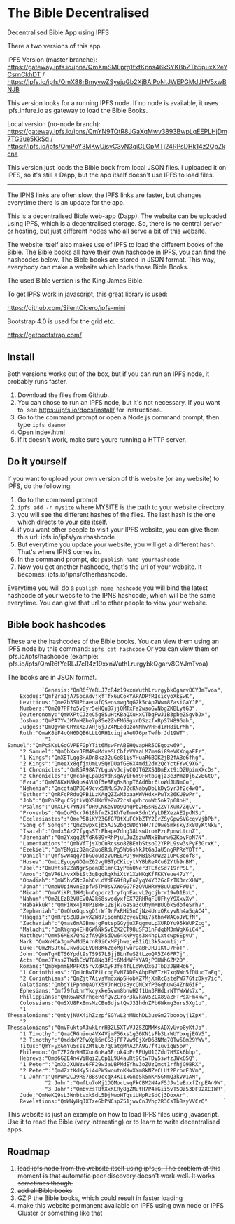 # The Bible Decentralised
Decentralised Bible App using IPFS

There a two versions of this app. 

IPFS Version (master branche):
https://gateway.ipfs.io/ipns/QmXmSMLprg1fxfKpns46kSYKBbZTb5puxX2eYCsrnCkhDT / https://ipfs.io/ipfs/QmX88rBmyvwZSyejuGb2XjBAiPoNtJWEPGMdJHV5xwBNJB 

This version looks for a running IPFS node. If no node is available, it uses ipfs.infure.io as gateway to load the Bible Books.

Local version (no-node branch): 
https://gateway.ipfs.io/ipns/QmYN9TQtR8JGaXqMwv3893BwpLqEEPLHjDm7TG3ue5KkSq / https://ipfs.io/ipfs/QmPoY3MKwUjsvC3vN3qiGLGpMTj24RPsDHk14z2QpZkcna

This version just loads the Bible book from local JSON files. I uploaded it on IPFS, so it's still a Dapp, but the app itself doesn't use IPFS to load files. 

***

The IPNS links are often slow, the IPFS links are faster, but changes everytime there is an update for the app.

This is a decentralised Bible web-app (Dapp). The website can be uploaded using IPFS, which is a decentralised storage. So, there is no central server or hosting, but just different nodes who all serve a bit of this website. 

The website itself also makes use of IPFS to load the different books of the Bible. The Bible books all have their own hashcode in IPFS, you can find the hashcodes below. The Bible books are stored in JSON format. This way, everybody can make a website which loads those Bible Books. 

The used Bible version is the King James Bible. 

To get IPFS work in javascript, this great library is used:

https://github.com/SilentCicero/ipfs-mini

Bootstrap 4.0 is used for the grid etc.

https://getbootstrap.com/

## Install

Both versions works out of the box, but if you can run an IPFS node, it probably runs faster.

1. Download the files from Github.
2. You can chose to run an IPFS node, but it's not necessary. If you want to, see https://ipfs.io/docs/install/ for instructions.
3. Go to the command prompt or open a Node.js command prompt, then type `ipfs daemon`
4. Open index.html
5. if it doesn't work, make sure youre running a HTTP server.


## Do it yourself

If you want to upload your own version of this website (or any website) to IPFS, do the following:

1. Go to the command prompt
2. `ipfs add -r mysite` where MYSITE is the path to your website directory. 
3. you will see the different hashes of the files. The last hash is the one which directs to your site itself.
4. if you want other people to visit your IPFS website, you can give them this url: ipfs.io/ipfs/yourhashcode
5. But everytime you update your website, you will get a different hash. That's where IPNS comes in. 
6. In the command prompt, do: `publish name yourhashcode`
7. Now you get another hashcode, that's the url of your website. It becomes: ipfs.io/ipns/otherhashcode.

Everytime you will do a `publish name hashcode` you will bind the latest hashcode of your website to the IPNS hashcode, which will be the same everytime. You can give that url to other people to view your website.

## Bible book hashcodes

These are the hashcodes of the Bible books. You can view them using an IPFS node by this command: `ipfs cat hashcode`
Or you can view them on ipfs.io/ipfs/hashcode (example: ipfs.io/ipfs/QmR6fYeRLJ7cR4z19xxnWuthLrurgybkQgarv8CYJmTvoa)

The books are in JSON format.

               `Genesis:"QmR6fYeRLJ7cR4z19xxnWuthLrurgybkQgarv8CYJmTvoa",
		Exodus:"QmfZra1jA7SocAdvjkfTfx6uCokYAPADPfR1sicyoXkSwK",
		Leviticus:"Qme2b3SUPbaeuafQSeosmwg3qG2k5cAp7Wwm8ZasiGaYJP",
		Numbers:"QmZQ7PFfo5vByr5eHQu87jjQMTxFa2wsoGvNbgZKBLytG3",
		Deuteronomy:"QmWXPtCJzeC5g8SuHtKBaQXuHxCTbqFwJ1B3pbeZSgvbJx",
		Joshua:"QmPA7YvJM7nHZbe7p85e2ZvFM6SgxrDSzzfxRpS7N89Gah",
		Judges:"QmQgvWHCRYxXBJAHj6jJZ4MEedQzoNNhvVHHd1rH8iLrMh",
		Ruth:"QmaK8iF4cQH6DQE6LLLGRH1ciqjaAeU76prTwfbrJd19WT",
                "1 Samuel":"QmPcSKsLGgGVPEFGpYTit6MswFrABEHQvapHR5CEgozw69",
		"2 Samuel":"QmQbXxvJPM494MdveSLCbfzVVaaLMZmsGi89eVKXqqaEFz",
		"1 Kings":"QmXBTLqg8HADnBkz32uGe81isYHuaR6BDK2jB2fABe6fhg",
		"2 Kings":"QmeeXx8qfjxUmLvSQYDUafGE6X4mdi2dW2QcYctFYwC9XG",
		"1 Chronicles":"QmR5A98A7YLguVvJcjwCQJTG2XS1DmExt9iDZUpimXXcDs",
		"2 Chronicles":"QmcakgLpaDsVdRsgAyiF6Y9Fxtb9gjz3e3PmzDj6ZvBGtQ",
		"Ezra":"QmWG8KxH8kQpK4VUQf5eBEq6sBhpT6Ad6br6toWdJUNmCu",
		"Nehemia":"Qmcqta8P8B49cvx5RMuSJvJZcKNabyDbLkDySyr3f2c4wQ",
		"Esther":"QmRFcPRduQPBiLzKAgQZZwM3paaKWVHdxHPwTx26KU8wPr",
		"Job":"QmPnSPquC5jfiWQXSUKnVeZn72csLqWhronWb5nk7p68nH",
		"Psalms":"QmXLFC7YNJTfDH9LNKeVDo9QnqPb2HSsNSZZVTXuR7ZqCv",
		"Proverbs":"QmQoPGcr7618hfmZk2KhTeTmoXSdn1YyLDEXezAE2pdNSp",
		"Ecclesiastes":"QmeP58iKY23GfG78tXuFCXbZTY2ErZSyGpw6VGcqvVjDPb",
		"Song of Songs":"QmZqwpxCjb5AJS2bgcWDqYHR7TD9weSmksky3k8UyKtNkE",
		"Isaiah":"Qmdx5Az27fyqsSTrFhape7dng38bswUroYPznPpnwLtcnZ",
		"Jeremiah":"QmZYxgq2tYdR689yRhPjuLJuZszwANx8Bwnw62KoyFpN7N",
		"Lamentations":"QmbVfTjsXbCuRcsso8ZBEYbStsoD2YPPL9sw3sPyF3GrxK",
		"Ezekiel":"QmYBMgiz32mcZuo8RduPg5Wo6sNkJtGaJaU5ngRPReYDTf",
		"Daniel":"QmfSwW4qg7dbGQoUdzVUMELPDj9xMBiSRrW2z1UMCBoof8",
		"Hosea":"QmbiEyopyGD2mZ62vgUBTpCKicytNYBbReACu6ZYth9nBM",
		"Joel":"QmUntsTZZaNgrSpenD81mnC1yPenQNer3TEfcSd719rPSL",
		"Amos":"QmVR6LNvxXbiSt3qBgqRgXhiXtY1XzHKqKfFKKYeue47zY",
		"Obadiah":"QmW5hv5Nc7nhCvLdVdEG9f8yFuZyqY4Y32GcEzTK3rcXHW",
		"Jonah":"QmaWUpiWvnEapfw5TMUsVXWoGG7FzQVUHRW9BuUupWFWU1",
		"Micah":"QmVViKPL1HMgbuCqporz1ryfqhEauvL2gcjbrr19wD1BxL",
		"Nahum":"QmZLEzB2VUEvQA2k68svodyxfEX7ZRHRqFUUFhyY9XxvXv",
		"Habakkuk":"QmPiWx4jAUP1BRP12Bjk76aSa3cUhymMBUQbkSdofeSrhV",
		"Zephaniah":"QmQhxGqusgQ1rWf9nFxRHi5nCjNz4UrxQRcyvRh4a5qAC4",
		"Haggai":"QmRrpSZUBuxyXZWd7i5omhB2cyeVEWi7sthn4WAGoJWEfN",
		"Zechariah":"Qmas6mAGBmejgPutspGGyjuXFqgmuLpXURDYu95kWUPZcg",
		"Malachi":"QmRYgng4EH8GWhNkSvEZK2CT98uSF31nPdqbM3mWqX6iC4",		
		Matthew:"QmW56MEx7QhGzfA9QkSdQw64kNPygs3x4hpLxtcwp6EpvU",
		Mark:"QmXnHCA3gmPvMdSArnR9iCxMFjhwejeB1iQi3k5aom1ijr",
		Luke:"QmZNSJt6uJkvdGQEVDH8K62qoMgTwurDaBFJRJ1KtJ7PoT",
		John:"QmWTgHETS6Ypdt9sTS9S7L8jjBLnTwSZtLzoQA5Z46PR7j",
		Acts:"QmeJTXss2TWdhEoWTG8Nq3fJt6MdMWfKYA9jPDHWhGZM2D",
		Romans:"QmbWpmmEMPFKt5rvXdRXyF3fs4fLLdWvDx6JTbD3JBHHq6",
		"1 Corinthians":"QmUrBwTPiLcbgFvN7ADFsAhpFW6TzH7xqNWd5fDUuoTaFq",
		"2 Corinthians":"QmZjt7AivsVmdxWpSHobKZ7MjXmRcGstePW776tzDky7ic",
		Galatians:"QmbgY1PpnmQAQYX5VJnHcDsBycQNCxfP3GqhuwG4ZnN6iF",
		Ephesians:"Qmf79fuLnnYkcyxke5vwm8bnwH2f1Un3PHdLrNTYWxWs7x",
		Philippians:"QmR6wWKfrhgePdfQvZCroP3kvkaV5ZCX89aZFTPsXFm4kw",
		Colossians:"QmSXU8Px8msMzCBu8djstQwJ31hdnZPb6Wkmg3urs5Xg1p",
		"1 Thessalonians":"QmbyjNUX4ihZzzpfSGYwL2nMNchDL3usGm27boobyj1ZpX",
		"2 Thessalonians":"QmVFuktpA3wkLrrH3ZL5XTvVJZSZQMMKsADXyUvp8yKtJb",
		"1 Timothy":"QmaCRGniou4VX4VjmF56xs1g36KN1sFb3LrWUYbxqjEGV5",
		"2 Timothy":"QmddxY2PwXgk6nCS3jFF7Vw9EjXrD63NMq7QTw58m29YWV",
		Titus:"QmYFyxGmYu5sseZMtEL67qCatgMhAZhA9G7f41uviqB5pW",
		Philemon:"QmTZE26n9HTXun6nHa3Erok4bPrRPUyU1QZdd7HSXk6bbp",
		Hebrews:"Qmd6GZE4n4ViHqiZL6p1L9U4auRt9CtwTDy5swfzJWx8SQ",
		"1 Peter":"QmXaJXUWzv6FF29w3aUBPMdEYhv3oZUzQmct1rfhjG9BRX",
		"2 Peter":"QmdZztKdKy5i44PWSwoutnKKwXYm8kNZeCLUt2PrbrE3Vm",
		"1 John":"QmPWM2CJ9RS7BBs9ccqX4K11xGnoSk5nKM5GNmQ3kVW1AM",
                "2 John":"QmfLu7oMj1DQMocLwqFkCBM2N4aF5JJv1eExxfZrpEAn9W",
                "3 John":"QmbvzsTBfXxKERy8gZMutH7P4aGii5vT5Qz53DF92XE1WR",
		Jude:"QmNeKQ9sL3WnbtvxkSdL5DjNwoHTgsiUHpRzSdCj3DoxAr",
		Revelations:"QmWNyHqJXTzeGbPNCspZ51jwvCnJVhp2R3CsTb8syVVCzQ"     `

This website is just an example on how to load IPFS files using javascript. Use it to read the Bible (very interesting) or to learn to write decentralised apps.  

## Roadmap

1. ~~load ipfs node from the website itself using ipfs.js. The problem at this moment is that automatic peer discovery doesn't work well. It works sometimes though.~~
2. ~~add all Bible books~~
3. GZIP the Bible books, which could result in faster loading
4. make this website permanent available on IPFS using own node or IPFS Cluster or something like that
